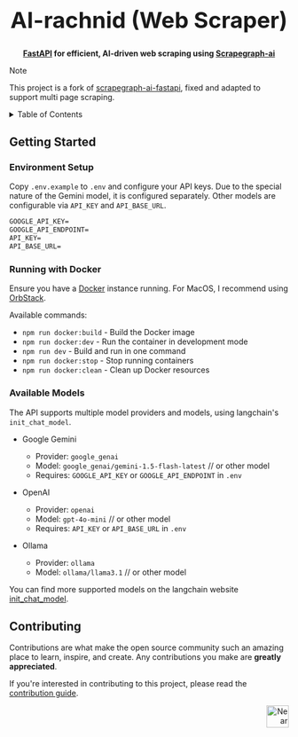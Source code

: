 <!-- markdownlint-disable MD014 -->
<!-- markdownlint-disable MD033 -->
<!-- markdownlint-disable MD041 -->
<!-- markdownlint-disable MD029 -->

<div align="center">

<h1 style="font-size: 2.5rem; font-weight: bold;">AI-rachnid (Web Scraper)</h1>

  <p>
    <strong><a href="https://fastapi.tiangolo.com/"  target="_blank">FastAPI</a> for efficient, AI-driven web scraping using <a href="https://github.com/ScrapeGraphAI/Scrapegraph-ai" target="_blank">Scrapegraph-ai</a></strong>
  </p>

</div>

> [!NOTE]  
> This project is a fork of [scrapegraph-ai-fastapi](https://github.com/lrbmike/scrapegraph-ai-fastapi), fixed and adapted to support multi page scraping.

<details>
  <summary>Table of Contents</summary>

- [Getting Started](#getting-started)
  - [Environment Setup](#environment-setup)
  - [Running with Docker](#running-with-docker)
  - [Available Models](#available-models)
- [Contributing](#contributing)

</details>

## Getting Started

### Environment Setup

Copy `.env.example` to `.env` and configure your API keys. Due to the special nature of the Gemini model, it is configured separately. Other models are configurable via `API_KEY` and `API_BASE_URL`.

```cmd
GOOGLE_API_KEY=
GOOGLE_API_ENDPOINT=
API_KEY=
API_BASE_URL=
```

### Running with Docker

Ensure you have a [Docker](https://www.docker.com/) instance running. For MacOS, I recommend using [OrbStack](https://orbstack.dev).

Available commands:

- `npm run docker:build` - Build the Docker image
- `npm run docker:dev` - Run the container in development mode
- `npm run dev` - Build and run in one command
- `npm run docker:stop` - Stop running containers
- `npm run docker:clean` - Clean up Docker resources

### Available Models

The API supports multiple model providers and models, using langchain's `init_chat_model`.

- Google Gemini
  - Provider: `google_genai`
  - Model: `google_genai/gemini-1.5-flash-latest` // or other model
  - Requires: `GOOGLE_API_KEY` or `GOOGLE_API_ENDPOINT` in `.env`

- OpenAI
  - Provider: `openai`
  - Model: `gpt-4o-mini` // or other model
  - Requires: `API_KEY` or `API_BASE_URL` in `.env`

- Ollama
  - Provider: `ollama`
  - Model: `ollama/llama3.1` // or other model

You can find more supported models on the langchain website [init_chat_model](https://api.python.langchain.com/en/latest/chat_models/langchain.chat_models.base.init_chat_model.html).

## Contributing

Contributions are what make the open source community such an amazing place to learn, inspire, and create. Any contributions you make are **greatly appreciated**.

If you're interested in contributing to this project, please read the [contribution guide](./CONTRIBUTING).

<div align="right">
<a href="https://nearbuilders.org" target="_blank">
<img
  src="https://builders.mypinata.cloud/ipfs/QmWt1Nm47rypXFEamgeuadkvZendaUvAkcgJ3vtYf1rBFj"
  alt="Near Builders"
  height="40"
/>
</a>
</div>
